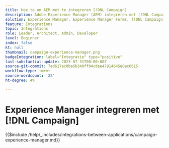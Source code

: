 ```yaml
---
title: Hoe te om AEM met te integreren [!DNL Campaign]
description: Adobe Experience Manager (AEM) integreren met [!DNL Campaign] e-mailcampagnes maken en beheren.
solution: Experience Manager, Experience Manager Forms, [!DNL Campaign], [!DNL Campaign] v8, [!DNL Campaign] Standard, [!DNL Campaign] Classic v7
feature: Integrations
topic: Integrations
role: Leader, Architect, Admin, Developer
level: Beginner
index: false
kt: null
thumbnail: campaign-experience-manager.png
badgeIntegration: label="Integratie" type="positive"
last-substantial-update: 2023-07-31T00:00:00Z
source-git-commit: 7ed617ac0ba6b340ff94cdee47914645e0ec6615
workflow-type: tm+mt
source-wordcount: '22'
ht-degree: 4%

---
```



# Experience Manager integreren met [!DNL Campaign]

{{$include /help/_includes/integrations-between-applications/campaign-experience-manager.md}}
